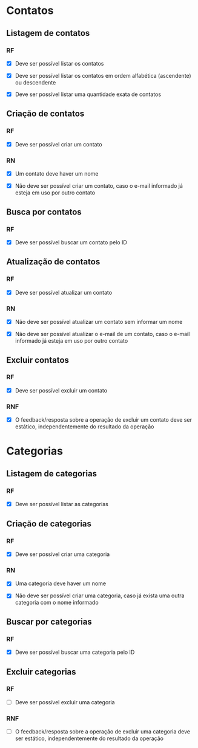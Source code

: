 # Contatos

## Listagem de contatos
### RF
- [x] Deve ser possível listar os contatos
- [x] Deve ser possível listar os contatos em ordem alfabética (ascendente) ou descendente
- [x] Deve ser possível listar uma quantidade exata de contatos


## Criação de contatos
### RF
- [x] Deve ser possível criar um contato

### RN
- [x] Um contato deve haver um nome
- [x] Não deve ser possível criar um contato, caso o e-mail informado já esteja em uso por outro contato


## Busca por contatos
### RF
- [x] Deve ser possível buscar um contato pelo ID


## Atualização de contatos
### RF
- [x] Deve ser possível atualizar um contato

### RN
- [x] Não deve ser possível atualizar um contato sem informar um nome
- [x] Não deve ser possível atualizar o e-mail de um contato, caso o e-mail informado já esteja em uso por outro contato


## Excluir contatos
### RF
- [x] Deve ser possível excluir um contato

### RNF
- [x] O feedback/resposta sobre a operação de excluir um contato deve ser estático, independentemente do resultado da operação


# Categorias


## Listagem de categorias

### RF
- [X] Deve ser possível listar as categorias


## Criação de categorias


### RF
- [x] Deve ser possível criar uma categoria

### RN
- [x] Uma categoria deve haver um nome
- [x] Não deve ser possível criar uma categoria, caso já exista uma outra categoria com o nome informado



## Buscar por categorias

### RF
- [x] Deve ser possível buscar uma categoria pelo ID


## Excluir categorias

### RF
- [ ] Deve ser possível excluir uma categoria

### RNF
- [ ] O feedback/resposta sobre a operação de excluir uma categoria deve ser estático, independentemente do resultado da operação
